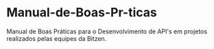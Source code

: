 # Manual-de-Boas-Pr-ticas
Manual de Boas Práticas para o Desenvolvimento de API's em projetos realizados pelas equipes da Bitzen.
